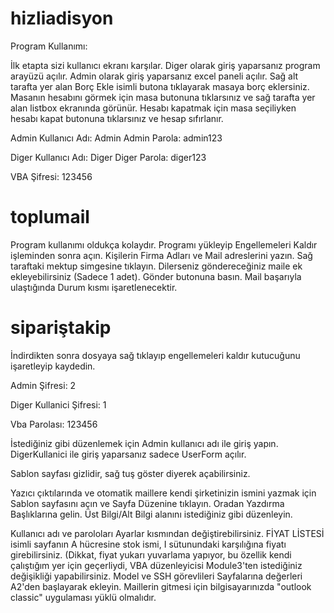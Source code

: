 # hizliadisyon

Program Kullanımı:

İlk etapta sizi kullanıcı ekranı karşılar. Diger olarak giriş yaparsanız program arayüzü açılır. Admin olarak giriş yaparsanız excel paneli açılır. Sağ alt tarafta yer alan Borç Ekle isimli butona tıklayarak masaya borç eklersiniz. Masanın hesabını görmek için masa butonuna tıklarsınız ve sağ tarafta yer alan listbox ekranında görünür. Hesabı kapatmak için masa seçiliyken hesabı kapat butonuna tıklarsınız ve hesap sıfırlanır.

Admin Kullanıcı Adı: Admin Admin Parola: admin123

Diger Kullanıcı Adı: Diger Diger Parola: diger123

VBA Şifresi: 123456

# toplumail

Program kullanımı oldukça kolaydır. Programı yükleyip Engellemeleri Kaldır işleminden sonra açın. Kişilerin Firma Adları ve Mail adreslerini yazın. Sağ taraftaki mektup simgesine tıklayın. Dilerseniz göndereceğiniz maile ek ekleyebilirsiniz (Sadece 1 adet). Gönder butonuna basın. Mail başarıyla ulaştığında Durum kısmı işaretlenecektir.

# sipariştakip

İndirdikten sonra dosyaya sağ tıklayıp engellemeleri kaldır kutucuğunu işaretleyip kaydedin.

Admin Şifresi: 2

Diger Kullanici Şifresi: 1

Vba Parolası: 123456

İstediğiniz gibi düzenlemek için Admin kullanıcı adı ile giriş yapın. DigerKullanici ile giriş yaparsanız sadece UserForm açılır.

Sablon sayfası gizlidir, sağ tuş göster diyerek açabilirsiniz.

Yazıcı çıktılarında ve otomatik maillere kendi şirketinizin ismini yazmak için Sablon sayfasını açın ve Sayfa Düzenine tıklayın. Oradan Yazdırma Başlıklarına gelin. Üst Bilgi/Alt Bilgi alanını istediğiniz gibi düzenleyin.

Kullanıcı adı ve paroloları Ayarlar kısmından değiştirebilirsiniz. FİYAT LİSTESİ isimli sayfanın A hücresine stok ismi, I sütunundaki karşılığına fiyatı girebilirsiniz. (Dikkat, fiyat yukarı yuvarlama yapıyor, bu özellik kendi çalıştığım yer için geçerliydi, VBA düzenleyicisi Module3'ten istediğiniz değişikliği yapabilirsiniz. Model ve SSH görevlileri Sayfalarına değerleri A2'den başlayarak ekleyin. Maillerin gitmesi için bilgisayarınızda "outlook classic" uygulaması yüklü olmalıdır.

